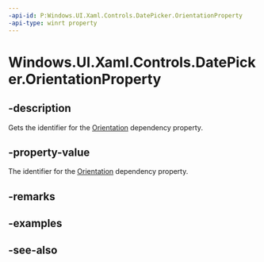 ```yaml
---
-api-id: P:Windows.UI.Xaml.Controls.DatePicker.OrientationProperty
-api-type: winrt property
---
```


<!-- Property syntax
public Windows.UI.Xaml.DependencyProperty OrientationProperty { get; }
-->

# Windows.UI.Xaml.Controls.DatePicker.OrientationProperty

## -description
Gets the identifier for the [Orientation](datepicker_orientation.md) dependency property.



## -property-value
The identifier for the [Orientation](datepicker_orientation.md) dependency property.

## -remarks

## -examples

## -see-also
